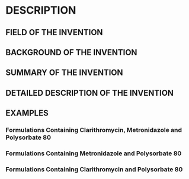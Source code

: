 # DESCRIPTION

## FIELD OF THE INVENTION

## BACKGROUND OF THE INVENTION

## SUMMARY OF THE INVENTION

## DETAILED DESCRIPTION OF THE INVENTION

## EXAMPLES

### Formulations Containing Clarithromycin, Metronidazole and Polysorbate 80

### Formulations Containing Metronidazole and Polysorbate 80

### Formulations Containing Clarithromycin and Polysorbate 80

